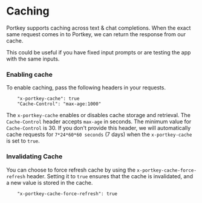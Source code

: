 # Caching

Portkey supports caching across text & chat completions. When the exact same request comes in to Portkey, we can return the response from our cache.

This could be useful if you have fixed input prompts or are testing the app with the same inputs.

### Enabling cache

To enable caching, pass the following headers in your requests.

```
    "x-portkey-cache": true
    "Cache-Control": "max-age:1000"
```

The `x-portkey-cache` enables or disables cache storage and retrieval. The `Cache-Control` header accepts `max-age` in seconds. The minimum value for `Cache-Control` is 30. If you don't provide this header, we will automatically cache requests for `7*24*60*60 seconds` (7 days) when the `x-portkey-cache` is set to `true`.

### Invalidating Cache

You can choose to force refresh cache by using the `x-portkey-cache-force-refresh` header. Setting it to `true` ensures that the cache is invalidated, and a new value is stored in the cache.

```
    "x-portkey-cache-force-refresh": true
```
